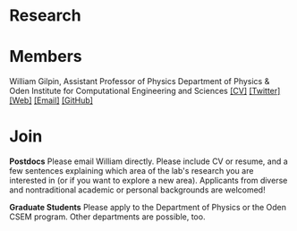 # Research



# Members

William Gilpin, Assistant Professor of Physics
Department of Physics & Oden Institute for Computational Engineering and Sciences
[[CV]](http://www.wgilpin.com/CV/wgilpin_CV.pdf) [[Twitter]](https://twitter.com/wgilpin0) [[Web]](http://www.wgilpin.com/) [[Email]](wgilpin@fas.[dravrah%20spelled%20backwards].edu) [[GitHub]](https://github.com/williamgilpin)


# Join

**Postdocs** Please email William directly. Please include CV or resume, and a few sentences explaining which area of the lab's research you are interested in (or if you want to explore a new area). Applicants from diverse and nontraditional academic or personal backgrounds are welcomed!

**Graduate Students** Please apply to the Department of Physics or the Oden CSEM program. Other departments are possible, too.




<!-- Global site tag (gtag.js) - Google Analytics -->
<script async src="https://www.googletagmanager.com/gtag/js?id=G-0QGD65K33F"></script>
<script>
  window.dataLayer = window.dataLayer || [];
  function gtag(){dataLayer.push(arguments);}
  gtag('js', new Date());

  gtag('config', 'G-0QGD65K33F');
</script>

<!-- Global site tag (gtag.js) - Google Analytics -->
<script async src="https://www.googletagmanager.com/gtag/js?id=UA-52823035-6"></script>
<script>
  window.dataLayer = window.dataLayer || [];
  function gtag(){dataLayer.push(arguments);}
  gtag('js', new Date());

  gtag('config', 'UA-52823035-6');
</script>

<!-- Note: plugin scripts must be included after the tracking snippet. -->
<script src="https://ipmeta.io/plugin.js"></script>

<script>
   provideGtagPlugin({
      apiKey: '473e393221c9fe50ba50e78b1d296e1f7184e883c56d57049b0cc8189bbaf33f',
      serviceProvider: 'dimension1',
      networkDomain: 'dimension2',
      networkType: 'dimension3',
   });
</script>
